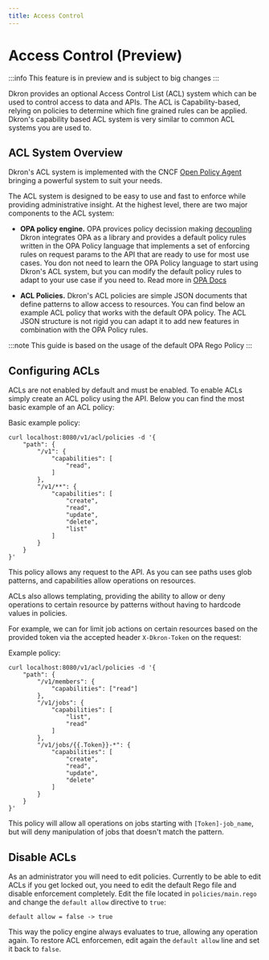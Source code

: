 ```yaml
---
title: Access Control
---
```


# Access Control (Preview)

:::info
This feature is in preview and is subject to big changes
:::

Dkron provides an optional Access Control List (ACL) system which can be used to control access to data and APIs. The ACL is Capability-based, relying on policies to determine which fine grained rules can be applied. Dkron's capability based ACL system is very similar to common ACL systems you are used to.

## ACL System Overview

Dkron's ACL system is implemented with the CNCF [Open Policy Agent](https://www.openpolicyagent.org/) bringing a powerful system to suit your needs.

The ACL system is designed to be easy to use and fast to enforce while providing administrative insight. At the highest level, there are two major components to the ACL system:

* **OPA policy engine.** OPA provices policy decission making [decoupling](https://www.openpolicyagent.org/docs/latest/philosophy/#policy-decoupling) Dkron integrates OPA as a library and provides a default policy rules written in the OPA Policy language that implements a set of enforcing rules on request params to the API that are ready to use for most use cases. You don not need to learn the OPA Policy language to start using Dkron's ACL system, but you can modify the default policy rules to adapt to your use case if you need to. Read more in [OPA Docs](https://www.openpolicyagent.org/docs/latest/)

* **ACL Policies.** Dkron's ACL policies are simple JSON documents that define patterns to allow access to resources. You can find below an example ACL policy that works with the default OPA policy. The ACL JSON structure is not rigid you can adapt it to add new features in combination with the OPA Policy rules.

:::note
This guide is based on the usage of the default OPA Rego Policy
:::

## Configuring ACLs

ACLs are not enabled by default and must be enabled. To enable ACLs simply create an ACL policy using the API. Below you can find the most basic example of an ACL policy:

Basic example policy:
```
curl localhost:8080/v1/acl/policies -d '{
    "path": {
        "/v1": {
            "capabilities": [
                "read",
            ]
        },
        "/v1/**": {
            "capabilities": [
                "create",
                "read",
                "update",
                "delete",
                "list"
            ]
        }
    }
}'
```

This policy allows any request to the API. As you can see paths uses glob patterns, and capabilities allow operations on resources.

ACLs also allows templating, providing the ability to allow or deny operations to certain resource by patterns without having to hardcode values in policies.

For example, we can for limit job actions on certain resources based on the provided token via the accepted header `X-Dkron-Token` on the request:

Example policy:
```
curl localhost:8080/v1/acl/policies -d '{
    "path": {
        "/v1/members": {
            "capabilities": ["read"]
        },
        "/v1/jobs": {
            "capabilities": [
                "list",
                "read"
            ]
        },
        "/v1/jobs/{{.Token}}-*": {
            "capabilities": [
                "create",
                "read",
                "update",
                "delete"
            ]
        }
    }
}'
```

This policy will allow all operations on jobs starting with `[Token]-job_name`, but will deny manipulation of jobs that doesn't match the pattern.

## Disable ACLs

As an administrator you will need to edit policies. Currently to be able to edit ACLs if you get locked out, you need to edit the default Rego file and disable enforcement completely. Edit the file located in `policies/main.rego` and change the `default allow` directive to `true`:

```
default allow = false -> true
```

This way the policy engine always evaluates to true, allowing any operation again. To restore ACL enforcemen, edit again the `default allow` line and set it back to `false`.
